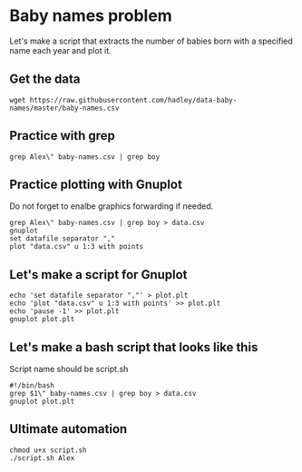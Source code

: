 # Baby names problem
Let's make a script that extracts the number of babies born with a specified name each year and plot it.

## Get the data
```
wget https://raw.githubusercontent.com/hadley/data-baby-names/master/baby-names.csv
```

## Practice with grep
```
grep Alex\" baby-names.csv | grep boy
```

## Practice plotting with Gnuplot
Do not forget to enalbe graphics forwarding if needed.
```
grep Alex\" baby-names.csv | grep boy > data.csv
gnuplot
set datafile separator ","
plot "data.csv" u 1:3 with points
```

## Let's make a script for Gnuplot
```
echo 'set datafile separator ","' > plot.plt
echo 'plot "data.csv" u 1:3 with points' >> plot.plt
echo 'pause -1' >> plot.plt
gnuplot plot.plt
```

## Let's make a bash script that looks like this
Script name should be script.sh
```
#!/bin/bash
grep $1\" baby-names.csv | grep boy > data.csv
gnuplot plot.plt
```

## Ultimate automation
```
chmod u+x script.sh
./script.sh Alex
```
